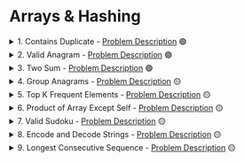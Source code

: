 # Arrays & Hashing

<details>
<summary>1. Contains Duplicate - <a href="https://neetcode.io/problems/duplicate-integer">Problem Description</a> 🟢</summary>

* [Python](contains_duplicate/solution.py)
* [Rust](contains_duplicate/src/lib.rs)
</details>

<details>
<summary>2. Valid Anagram - <a href="https://neetcode.io/problems/is-anagram">Problem Description</a> 🟢</summary>

* [Python](valid_anagram/solution.py)
* [Rust](valid_anagram/src/lib.rs)
</details>

<details>
<summary>3. Two Sum - <a href="https://neetcode.io/problems/two-integer-sum">Problem Description</a> 🟢</summary>

* [Python](two_sum/solution.py)
* [Rust](two_sum/src/lib.rs)
</details>

<details>
<summary>4. Group Anagrams - <a href="https://neetcode.io/problems/anagram-groups">Problem Description</a> 🟡</summary>

* [Python](group_anagrams/solution.py)
* [Rust](group_anagrams/src/lib.rs)
</details>

<details>
<summary>5. Top K Frequent Elements - <a href="https://neetcode.io/problems/top-k-elements-in-list">Problem Description</a> 🟡</summary>

* [Python](top_k_frequent_elements/solution.py)
* [Rust](top_k_frequent_elements/src/lib.rs)
</details>

<details>
<summary>6. Product of Array Except Self - <a href="https://neetcode.io/problems/products-of-array-discluding-self">Problem Description</a> 🟡</summary>

* [Python](product_of_array_except_self/solution.py)
* [Rust](product_of_array_except_self/src/lib.rs)
</details>

<details>
<summary>7. Valid Sudoku - <a href="https://neetcode.io/problems/valid-sudoku">Problem Description</a> 🟡</summary>

* [Python](valid_sudoku/solution.py)
* [Rust](valid_sudoku/src/lib.rs)
</details>

<details>
<summary>8. Encode and Decode Strings - <a href="https://neetcode.io/problems/string-encode-and-decode">Problem Description</a> 🟡</summary>

* [Python](encode_and_decode_strings/solution.py)
* [Rust](encode_and_decode_strings/src/lib.rs)
</details>

<details>
<summary>9. Longest Consecutive Sequence - <a href="https://neetcode.io/problems/longest-consecutive-sequence">Problem Description</a> 🟡</summary>

* [Python](longest_consecutive_sequence/solution.py)
* [Rust](longest_consecutive_sequence/src/lib.rs)
</details>
